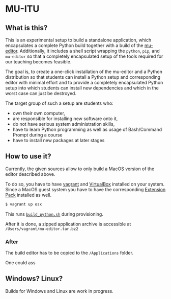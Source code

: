 # MU-ITU


## What is this?

This is an experimental setup to build a standalone application, which encapsulates a complete Python build together with a build of the [mu-editor](http://codewith.mu). Additionally, it includes a shell script wrapping the `python`, `pip`, and `mu-editor` so that a completely encapsulated setup of the tools required for our teaching becomes feasible.

The goal is, to create a one-click installation of the mu-editor and a Python distribution so that students can install a Python setup and corresponding editor with minimal effort and to provide a completely encapsulated Python setup into which students can install new dependencies and which in the worst case can just be destroyed.

The target group of such a setup are students who:

  * own their own computer,
  * are responsible for installing new software onto it,
  * do not have serious system administration skills,
  * have to learn Python programming as well as usage of Bash/Command Prompt during a course
  * have to install new packages at later stages


## How to use it?

Currently, the given sources allow to only build a MacOS version of the editor described above.

To do so, you have to have [vagrant](https://www.vagrantup.com) and [VirtualBox](https://www.virtualbox.org/) installed on your system. Since a MacOS guest system you have to have the corresponding [Extension Pack](https://www.virtualbox.org/wiki/Downloads) installed as well.

```bash
$ vagrant up osx
```

This runs [`build_python.sh`](./build_python.sh) during provisioning.

After it is done, a zipped application archive is accessible at `/Users/vagrant/mu-editor.tar.bz2`

### After

The build editor has to be copied to the `/Applications` folder.

One could ass

## Windows? Linux?

Builds for Windows and Linux are work in progress.